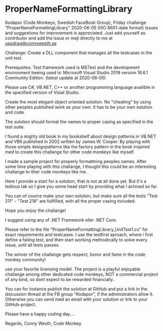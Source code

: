 # ProperNameFormattingLibrary

Kodapor (Code Monkeys, Swedish FaceBook Group), Friday challange "ProperNameFormattingLibrary" 2020-06-05 (ISO 8601-date format)
Issues and suggestions for improvement is appreciated. Just add yourself as contributor 
and add the issue or mejl directly to me at uppdrag@connywesth.se

Challange: Create a DLL component that manages all the testcases in the unit test.

Prerequsites: Test framework used is MSTest 
and the development environment beeing used is: 
Microsoft Visual Studio 2019 version 16.6.1 Community Edition. (latest update at 2020-06-05)

Please use C#, VB.NET, C++ or another programming language 
availible in the specified version of Visial Studio.

Create the most elegant object oriented solution.
No "cheating" by using other peoples published 
work as your own. It has to be your own solution and code.
 
The solution should format the names to proper 
casing as specified in the test suite.

I found a mighty old book in my bookshelf about 
design patterns in VB.NET and VB6 published 
in 2002  written by James W. Cooper.
By playing with those simple designpatterns like 
the factory pattern in the book inspired med to 
create this challange for other code monkeys like myself.

I made a sample project for properly formattning 
peoples names. After some time playing with this 
challange, I thought this could be an interesting 
challange to ither code monkeys like me.
 
Here I provide a start for a solution, that is 
not at all done yet. But it's a tedious tak so 
I give you some head start by providing what 
I achived so far.

You can of cource make your own solution, but 
make sure all the tests "Test 211" - "Test 218"
are fullfilled, with all the proper casing included.

Hope you enjoy the challange!

I suggest using any of .NET Framework eller .NET Core.

Please refer to the file "ProperNameFormattingLibrary_UnitTest1.cs" for exact requirements and testcases. I use the testfirst aproach, where i first define a failing test, and then start working methodically to solve every issue, until all tests passes.

The winner of the challange gets respect, 
honor and fame in the code monkey community!

use your favorite licensing model. The project 
is a playful enjoyable challange among other
dedicated code monkeys, NOT a commercial 
project of any kind, so dont expect to be 
rewarded financially..

You can for instance publish the solution 
at GitHub and put a link in the discussion 
thread at the FB group "Kodapor", if the 
administrators allow it. Otherwise you can 
send med an email with your solution or 
link to your GitHub-project.

Please have a happy coding day....

Regards,
Conny Westh,
Code Monkey
